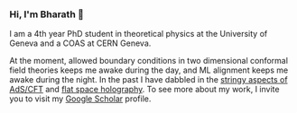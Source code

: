 ### Hi, I'm Bharath 👋

I am a 4th year PhD student in theoretical physics at the University of Geneva and a COAS at CERN Geneva. 

At the moment, allowed boundary conditions in two dimensional conformal field theories keeps me awake during the day, and ML alignment keeps me awake during the night. In the past I have dabbled in the [stringy aspects of AdS/CFT](https://arxiv.org/abs/2112.05115) and [flat space holography](https://arxiv.org/abs/2106.07649). To see more about my work, I invite you to visit my [Google Scholar](https://scholar.google.com/citations?user=8BDAnVAAAAAJ&hl=en) profile.

<!--
I like to do a lot of mini projects as a way to understand how a lot of the software I use on a daily basis works. You can find all of them in the [miniX](https://github.com/bharathr98/minix) repository. Some illustrative samples of these are 
 - [miniLLM](https://github.com/bharathr98/minillm) - An annotated implementation of Transformers from [Attention Is All You Need](https://arxiv.org/abs/1706.03762) using PyTorch.
 - [minigrep](https://github.com/bharathr98/minigrep) - An implementation of `grep`, which uses the Boyer-Moore string search algorithm. Written in C.
 - [minitorch](https://github.com/bharathr98/minitorch) - An implementation of strided tensors, a key datastructure used for multidimensional data and famously used in PyTorch and Boost.MultiArray. Written in C++.

Please be aware that these are projects to understand the concept behind something and thus are not meant to be replacements. Please be sensible enough to not use them in any production environment.

**bharathr98/bharathr98** is a ✨ _special_ ✨ repository because its `README.md` (this file) appears on your GitHub profile.

Here are some ideas to get you started:

- 🔭 I’m currently working on ...
- 🌱 I’m currently learning ...
- 👯 I’m looking to collaborate on ...
- 🤔 I’m looking for help with ...
- 💬 Ask me about ...
- 📫 How to reach me: ...
- 😄 Pronouns: ...
- ⚡ Fun fact: ...
-->
